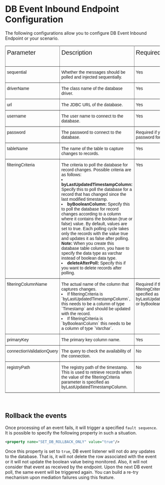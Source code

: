 # DB Event Inbound Endpoint Configuration

The following configurations allow you to configure DB Event Inbound Endpoint or your scenario. 

<style type="text/css">
.tg  {border-collapse:collapse;border-spacing:0;}
.tg td{font-family:Arial, sans-serif;font-size:14px;padding:10px 5px;border-style:solid;border-width:1px;overflow:hidden;word-break:normal;border-color:black;}
.tg th{font-family:Arial, sans-serif;font-size:20px;font-weight:normal;padding:10px 5px;border-style:solid;border-width:1px;overflow:hidden;word-break:normal;border-color:black;}
.tg .tg-0pky{border-color:inherit;text-align:left;vertical-align:top}
</style>
<table class="tg">
  <tr>
    <th class="tg-0pky">Parameter</th>
    <th class="tg-0pky">Description</th>
    <th class="tg-0pky">Required</th>
    <th class="tg-0pky">Possible Values</th>
    <th class="tg-0pky">Default Value</th>
  </tr>
  <tr>
    <td class="tg-0pky">sequential</td>
    <td class="tg-0pky">Whether the messages should be polled and injected sequentially.</td>
    <td class="tg-0pky">Yes</td>
    <td class="tg-0pky">true , false</td>
    <td class="tg-0pky">TRUE</td>
  </tr>
  <tr>
    <td class="tg-0pky">driverName</td>
    <td class="tg-0pky">The class name of the database driver.</td>
    <td class="tg-0pky">Yes</td>
    <td class="tg-0pky">com.mysql.jdbc.Driver</td>
    <td class="tg-0pky">-</td>
  </tr>
  <tr>
    <td class="tg-0pky">url</td>
    <td class="tg-0pky">The JDBC URL of the database.</td>
    <td class="tg-0pky">Yes</td>
    <td class="tg-0pky">jdbc:mysql://&lt;HOST&gt;/&lt;DATABASE_NAME&gt;</td>
    <td class="tg-0pky">-</td>
  </tr>
  <tr>
    <td class="tg-0pky">username</td>
    <td class="tg-0pky">The user name to connect to the database.</td>
    <td class="tg-0pky">Yes</td>
    <td class="tg-0pky">-</td>
    <td class="tg-0pky">-</td>
  </tr>
  <tr>
    <td class="tg-0pky">password</td>
    <td class="tg-0pky">The password to connect to the database.</td>
    <td class="tg-0pky">Required if you have set a password for the database.</td>
    <td class="tg-0pky">-</td>
    <td class="tg-0pky">-</td>
  </tr>
  <tr>
    <td class="tg-0pky">tableName</td>
    <td class="tg-0pky">The name of the table to capture changes to records.</td>
    <td class="tg-0pky">Yes</td>
    <td class="tg-0pky">-</td>
    <td class="tg-0pky">-</td>
  </tr>
  <tr>
    <td class="tg-0pky">filteringCriteria</td>
    <td class="tg-0pky">The criteria to poll the database for record changes. Possible criteria are as follows:<br>
        <li><b>byLastUpdatedTimestampColumn:</b> Specify this to poll the database for a record that has changed since the last modified timestamp.</li>
        <li><b>byBooleanColumn:</b> Specify this to poll the database for record changes according to a column where it contains the boolean (true or false) value. By default, values are set to true. Each polling cycle takes only the records with the value true and updates it as false after polling. <b>Note:</b> When you create this database table column, you have to specify the data type as varchar instead of boolean data type.</li>
        <li><b>deleteAfterPoll:</b> Specify this if you want to delete records after polling.</li>
    </td>
    <td class="tg-0pky">Yes</td>
    <td class="tg-0pky">-</td>
    <td class="tg-0pky">-</td>
  </tr>
  <tr>
    <td class="tg-0pky">filteringColumnName</td>
    <td class="tg-0pky">The actual name of the column that captures changes.<br/>
        <li>If filteringCriteria is `byLastUpdatedTimestampColumn`, this needs to be a column of type `Timestamp` and should be updated with the record.</li>
        <li>If filteringCriteria is `byBooleanColumn` this needs to be a column of type `Varchar`.</li>
    </td>
    <td class="tg-0pky">Required if the value of the filteringCriteria parameter is specified as byLastUpdatedTimestampColumn or byBooleanColumn</td>
    <td class="tg-0pky">-</td>
    <td class="tg-0pky">-</td>
  </tr>
  <tr>
    <td class="tg-0pky">primaryKey</td>
    <td class="tg-0pky">The primary key column name.</td>
    <td class="tg-0pky">Yes</td>
    <td class="tg-0pky">ID</td>
    <td class="tg-0pky">-</td>
  </tr>
  <tr>
    <td class="tg-0pky">connectionValidationQuery</td>
    <td class="tg-0pky">The query to check the availability of the connection.</td>
    <td class="tg-0pky">No</td>
    <td class="tg-0pky">SELECT 1</td>
    <td class="tg-0pky">SELECT 1</td>
  </tr>
  <tr>
    <td class="tg-0pky">registryPath</td>
    <td class="tg-0pky">The registry path of the timestamp. This is used to retrieve records when the value of the filteringCriteria parameter is specified as byLastUpdatedTimestampColumn.</td>
    <td class="tg-0pky">No</td>
    <td class="tg-0pky">-</td>
    <td class="tg-0pky">Name of the Inbound Endpo</td>
  </tr>
</table>

<br/>

## Rollback the events

Once processing of an event fails, it will trigger a specified `fault sequence`. It is possible to specify the following property in such a situation. 
```xml
<property name="SET_DB_ROLLBACK_ONLY" value="true"/>
```
Once this property is set to `true`, DB event listener will not do any updates to the database. That is, it will not delete the row associated with the event or it will not update the boolean value being monitored. Also, it will not consider that event as received by the endpoint. Upon the next DB event poll, the same event will be triggered again. You can build a re-try mechanism upon mediation failures using this feature. 